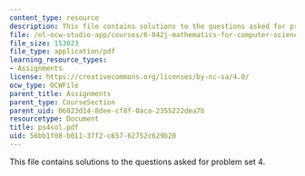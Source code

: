 ```yaml
---
content_type: resource
description: This file contains solutions to the questions asked for problem set 4.
file: /ol-ocw-studio-app/courses/6-042j-mathematics-for-computer-science-fall-2005/56bb1f08b01137f2c65762752c629b20_ps4sol.pdf
file_size: 153023
file_type: application/pdf
learning_resource_types:
- Assignments
license: https://creativecommons.org/licenses/by-nc-sa/4.0/
ocw_type: OCWFile
parent_title: Assignments
parent_type: CourseSection
parent_uid: 06023d14-8dee-cf8f-0aca-2355222dea7b
resourcetype: Document
title: ps4sol.pdf
uid: 56bb1f08-b011-37f2-c657-62752c629b20
---
```

This file contains solutions to the questions asked for problem set 4.